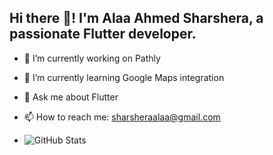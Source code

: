 ## Hi there 👋! I'm Alaa Ahmed Sharshera, a passionate Flutter developer.


- 🔭 I’m currently working on Pathly
- 🌱 I’m currently learning Google Maps integration 
- 💬 Ask me about Flutter
- 📫 How to reach me: [sharsheraalaa@gmail.com](mailto:sharsheraalaa@gmail.com)

- ![GitHub Stats](https://github-readme-stats.vercel.app/api?username=اسم_المستخدم&show_icons=true&theme=radical)


